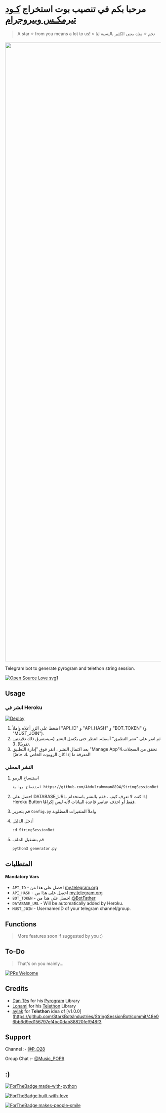 # مرحبا بكم في تنصيب بوت استخراج [كـود تيرمكـس وبيروجرام](http://t.me/termux1bot)

> A star ⭐ from you means a lot to us!
          > نجم ⭐ منك يعني الكثير بالنسبة لنا       

<p align="center"><a href="https://github.com/Abdulrahmman8894/StringSessionBot"><img src="https://graph.org/file/ba136d8897f464317dfdf.jpg" width="2000"></a></p>

Telegram bot to generate pyrogram and telethon string session.

[![Open Source Love svg1](https://badges.frapsoft.com/os/v1/open-source.svg?v=103)](https://github.com/ellerbrock/open-source-badges/)

## Usage

### انشر في Heroku

[![Deploy](https://www.herokucdn.com/deploy/button.svg)](https://heroku.com/deploy?template=)

1. اضغط على الزر أعلاه واملأ "API_ID" و "API_HASH" و "BOT_TOKEN" (و "MUST_JOIN").
2. ثم انقر على "نشر التطبيق" أسفله. انتظر حتى يكتمل النشر (سيستغرق ذلك دقيقتين تقريبًا). 3.
3. بعد اكتمال النشر ، انقر فوق "إدارة التطبيق "Manage App"4.تحقق من السجلات لمعرفة ما إذا كان الروبوت الخاص بك جاهزًا!

### النشر المحلي

1. استنساخ الريبو
   ```markdown
   استنساخ بوابة https://github.com/Abdulrahmman8894/StringSessionBot
   ```
2. احصل على DATABASE_URL. إذا كنت لا تعرف كيف ، فقم بالنشر باستخدام Heroku Button فقط أو احذف عناصر قاعدة البيانات لأنه ليس إكراهًا.
   
3. قم بتحرير `Config.py` واملأ المتغيرات المطلوبة

4. أدخل الدليل
   ```markdown
   cd StringSessionBot
   ```
5. قم بتشغيل الملف
   ```markdown
   python3 generator.py
   ```

## المتطلبات 

#### Mandatory Vars

- `API_ID` - احصل على هذا من [my.telegram.org](https://my.telegram.org/auth)
- `API_HASH` - احصل على هذا من [my.telegram.org](https://my.telegram.org/auth)
- `BOT_TOKEN` - احصل على هذا من [@BotFather](https://t.me/BotFather)
- `DATABASE_URL` - Will be automatically added by Heroku.
- `MUST_JOIN` - Username/ID of your telegram channel/group.

## Functions

> More features soon if suggested by you :)

## To-Do

> That's on you mainly...

[![PRs Welcome](https://img.shields.io/badge/PRs-welcome-brightgreen.svg?style=flat-square)](http://makeapullrequest.com)

## Credits

- [Dan Tès](https://github.com/delivrance) for his [Pyrogram](https://docs.pyrogram.org) Library
- [Lonami](https://github.com/Lonami) for his [Telethon](https://docs.telethon.dev) Library 
- [aylak](https://t.me/P_O28) for **Telethon** idea of [v1.0.0](https://github.com/StarkBotsIndustries/StringSessionBot/commit/48e06bb6d9ed156797ef4bc0dab88820fef948f3

## Support

Channel :- [@P_O28](https://t.me/SANFOORA1)


Group Chat :- [@Music_POP9](https://t.me/SANFOORA1support)

## :)

[![ForTheBadge made-with-python](http://ForTheBadge.com/images/badges/made-with-python.svg)](https://www.python.org/)

[![ForTheBadge built-with-love](http://ForTheBadge.com/images/badges/built-with-love.svg)](https://github.com/Abdulrahmman8894/StringSessionBot)

[![ForTheBadge makes-people-smile](http://ForTheBadge.com/images/badges/makes-people-smile.svg)](https://github.com/Abdulrahmman8894/StringSessionBot)
